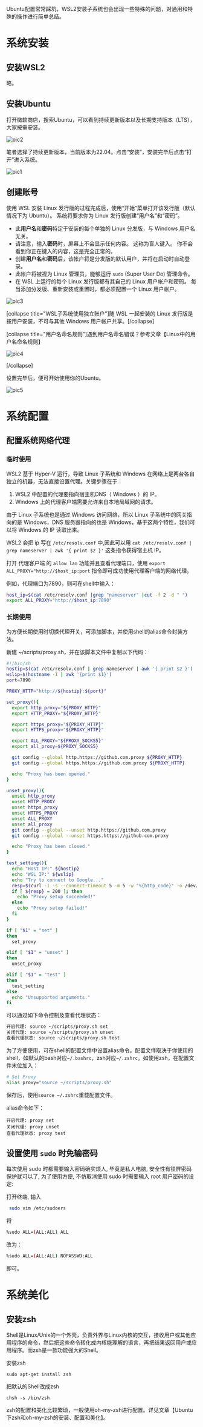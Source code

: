 

Ubuntu配置常常踩坑，WSL2安装子系统也会出现一些特殊的问题，对通用和特殊的操作进行简单总结。

# 系统安装

## 安装WSL2

略。

## 安装Ubuntu

打开微软商店，搜索Ubuntu，可以看到持续更新版本以及长期支持版本（LTS），大家按需安装。

![pic2](./Assets/wsl2-guide/pic2.png)

笔者选择了持续更新版本，当前版本为22.04。点击“安装”，安装完毕后点击“打开”进入系统。

![pic1](./Assets/wsl2-guide/pic1.png)

## 创建账号

使用 WSL 安装 Linux 发行版的过程完成后，使用“开始”菜单打开该发行版（默认情况下为 Ubuntu）。 系统将要求你为 Linux 发行版创建“用户名”和“密码”。

- 此**用户名**和**密码**特定于安装的每个单独的 Linux 分发版，与 Windows 用户名无关。
- 请注意，输入**密码**时，屏幕上不会显示任何内容。 这称为盲人键入。 你不会看到你正在键入的内容，这是完全正常的。
- 创建**用户名**和**密码**后，该帐户将是分发版的默认用户，并将在启动时自动登录。
- 此帐户将被视为 Linux 管理员，能够运行 `sudo` (Super User Do) 管理命令。
- 在 WSL 上运行的每个 Linux 发行版都有其自己的 Linux 用户帐户和密码。 每当添加分发版、重新安装或重置时，都必须配置一个 Linux 用户帐户。

![pic3](./Assets/wsl2-guide/pic3.png)

[collapse title="WSL子系统使用独立账户"]随 WSL 一起安装的 Linux 发行版是按用户安装，不可与其他 Windows 用户帐户共享。[/collapse]

[collapse title="用户名命名规则"]遇到用户名命名错误？参考文章【Linux中的用户名命名规则】

![pic4](./Assets/wsl2-guide/pic4.png)

[/collapse]

设置完毕后，便可开始使用你的Ubuntu。

![pic5](./Assets/wsl2-guide/pic5.png)

# 系统配置

## 配置系统网络代理

### 临时使用

WSL2 基于 Hyper-V 运行，导致 Linux 子系统和 Windows 在网络上是两台各自独立的机器，无法直接设置代理。关键步骤在于：

1. WSL2 中配置的代理要指向宿主机DNS（ Windows ）的 IP。
2. Windows 上的代理客户端需要允许来自本地局域网的请求。

由于 Linux 子系统也是通过 Windows 访问网络，所以 Linux 子系统中的网关指向的是 Windows，DNS 服务器指向的也是 Windows，基于这两个特性，我们可以将 Windows 的 IP 读取出来。

WSL2 会把 ip 写在 `/etc/resolv.conf` 中,因此可以用 `cat /etc/resolv.conf | grep nameserver | awk '{ print $2 }'` 这条指令获得宿主机 IP。

打开 代理客户端 的 `allow lan` 功能并且查看代理端口，使用 `export ALL_PROXY="http://$host_ip:port` 指令即可成功使用代理客户端的网络代理。

例如，代理端口为7890，则可在shell中输入：

```bash
host_ip=$(cat /etc/resolv.conf |grep "nameserver" |cut -f 2 -d " ")
export ALL_PROXY="http://$host_ip:7890"
```

### 长期使用

为方便长期使用时切换代理开关，可添加脚本，并使用shell的alias命令封装方法。

新建 ~/scripts/proxy.sh，并在该脚本文件中复制以下代码：

```bash
#!/bin/sh
hostip=$(cat /etc/resolv.conf | grep nameserver | awk '{ print $2 }')
wslip=$(hostname -I | awk '{print $1}')
port=7890

PROXY_HTTP="http://${hostip}:${port}"

set_proxy(){
  export http_proxy="${PROXY_HTTP}"
  export HTTP_PROXY="${PROXY_HTTP}"

  export https_proxy="${PROXY_HTTP}"
  export HTTPS_proxy="${PROXY_HTTP}"

  export ALL_PROXY="${PROXY_SOCKS5}"
  export all_proxy=${PROXY_SOCKS5}

  git config --global http.https://github.com.proxy ${PROXY_HTTP}
  git config --global https.https://github.com.proxy ${PROXY_HTTP}

  echo "Proxy has been opened."
}

unset_proxy(){
  unset http_proxy
  unset HTTP_PROXY
  unset https_proxy
  unset HTTPS_PROXY
  unset ALL_PROXY
  unset all_proxy
  git config --global --unset http.https://github.com.proxy
  git config --global --unset https.https://github.com.proxy

  echo "Proxy has been closed."
}

test_setting(){
  echo "Host IP:" ${hostip}
  echo "WSL IP:" ${wslip}
  echo "Try to connect to Google..."
  resp=$(curl -I -s --connect-timeout 5 -m 5 -w "%{http_code}" -o /dev/null www.google.com)
  if [ ${resp} = 200 ]; then
    echo "Proxy setup succeeded!"
  else
    echo "Proxy setup failed!"
  fi
}

if [ "$1" = "set" ]
then
  set_proxy

elif [ "$1" = "unset" ]
then
  unset_proxy

elif [ "$1" = "test" ]
then
  test_setting
else
  echo "Unsupported arguments."
fi

```

可以通过如下命令控制及查看代理状态：

```bash
开启代理: source ~/scripts/proxy.sh set
关闭代理: source ~/scripts/proxy.sh unset
查看代理状态: source ~/scripts/proxy.sh test
```

为了方便使用，可在shell的配置文件中设置alias命令。配置文件取决于你使用的shell，如默认的bash对应`~/.bashrc`，zsh对应`~/.zshrc`。如使用zsh，在配置文件末位加入：

```bash
# Set Proxy
alias proxy="source ~/scripts/proxy.sh"
```

保存后，使用`source ~/.zshrc`重载配置文件。

alias命令如下：

```
开启代理: proxy set
关闭代理: proxy unset
查看代理状态: proxy test
```

## 设置使用 `sudo` 时免输密码

每次使用 sudo 时都需要输入密码确实烦人, 毕竟是私人电脑, 安全性有锁屏密码保护就可以了, 为了使用方便, 不仿取消使用 sudo 时需要输入 root 用户密码的设定:

打开终端, 输入

```bash
 sudo vim /etc/sudoers
```

将

```sh
%sudo ALL=(ALL:ALL) ALL
```

改为：

```sh
%sudo ALL=(ALL:ALL) NOPASSWD:ALL
```

即可。

# 系统美化

## 安装zsh

Shell是Linux/Unix的一个外壳，负责外界与Linux内核的交互，接收用户或其他应用程序的命令，然后把这些命令转化成内核能理解的语言，再把结果返回用户或应用程序。而zsh是一款功能强大的Shell。

安装zsh

```
sudo apt-get install zsh
```

把默认的Shell改成zsh

```
chsh -s /bin/zsh
```

zsh的配置和美化比较繁琐，一般使用oh-my-zsh进行配置。详见文章【Ubuntu下zsh和oh-my-zsh的安装、配置和美化】。

